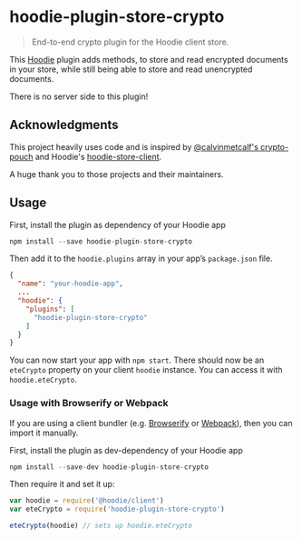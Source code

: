 # hoodie-plugin-store-crypto
> End-to-end crypto plugin for the Hoodie client store.

This [Hoodie](http://hood.ie/) plugin adds methods, to store and read encrypted
documents in your store, while still being able to store and read unencrypted
documents.

There is no server side to this plugin!

## Acknowledgments
This project heavily uses code and is inspired by
[@calvinmetcalf's crypto-pouch](https://github.com/calvinmetcalf/crypto-pouch)
and Hoodie's [hoodie-store-client](https://github.com/hoodiehq/hoodie-store-client).

A huge thank you to those projects and their maintainers.

## Usage

First, install the plugin as dependency of your Hoodie app

```js
npm install --save hoodie-plugin-store-crypto
```

Then add it to the `hoodie.plugins` array in your app’s `package.json` file.

```json
{
  "name": "your-hoodie-app",
  ...
  "hoodie": {
    "plugins": [
      "hoodie-plugin-store-crypto"
    ]
  }
}
```

You can now start your app with `npm start`. There should now be an `eteCrypto`
property on your client `hoodie` instance. You can access it with
`hoodie.eteCrypto`.

### Usage with Browserify or Webpack

If you are using a client bundler (e.g. [Browserify](http://browserify.org/)
or [Webpack](https://webpack.js.org)), then you can import it manually.

First, install the plugin as dev-dependency of your Hoodie app

```js
npm install --save-dev hoodie-plugin-store-crypto
```

Then require it and set it up:

```javascript
var hoodie = require('@hoodie/client')
var eteCrypto = require('hoodie-plugin-store-crypto')

eteCrypto(hoodie) // sets up hoodie.eteCrypto
```
